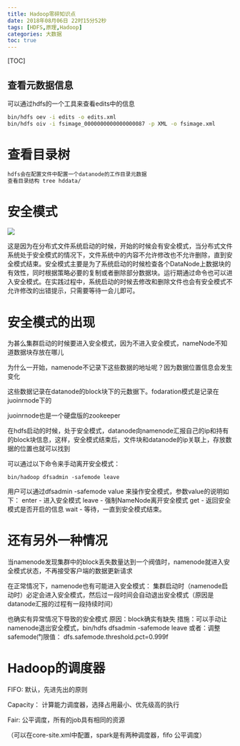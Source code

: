 ```yaml
---
title: Hadoop零碎知识点
date: 2018年08月06日 22时15分52秒
tags: [HDFS,原理,Hadoop]
categories: 大数据
toc: true
---
```


[TOC]

## 查看元数据信息
可以通过hdfs的一个工具来查看edits中的信息

```bash
bin/hdfs oev -i edits -o edits.xml
bin/hdfs oiv -i fsimage_0000000000000000087 -p XML -o fsimage.xml
```
<!-- more -->

# 查看目录树

```bash
hdfs会在配置文件中配置一个datanode的工作目录元数据 
查看目录结构 tree hddata/ 
```



# 安全模式

![](https://ws1.sinaimg.cn/large/006tNbRwly1fubqgn0culj31eo0nm401.jpg)

这是因为在分布式文件系统启动的时候，开始的时候会有安全模式，当分布式文件系统处于安全模式的情况下，文件系统中的内容不允许修改也不允许删除，直到安全模式结束。安全模式主要是为了系统启动的时候检查各个DataNode上数据块的有效性，同时根据策略必要的复制或者删除部分数据块。运行期通过命令也可以进入安全模式。在实践过程中，系统启动的时候去修改和删除文件也会有安全模式不允许修改的出错提示，只需要等待一会儿即可。

# 安全模式的出现

为甚么集群启动的时候要进入安全模式，因为不进入安全模式，nameNode不知道数据块存放在哪儿

为什么一开始，namenode不记录下这些数据的地址呢？因为数据位置信息会发生变化

这些数据记录在datanode的block块下的元数据下。fodaration模式是记录在juoinrnode下的

juoinrnode也是一个硬盘版的zookeeper

在hdfs启动的时候，处于安全模式，datanode向namenode汇报自己的ip和持有的block块信息，这样，安全模式结束后，文件块和datanode的ip关联上，存放数据的位置也就可以找到





可以通过以下命令来手动离开安全模式：

```
bin/hadoop dfsadmin -safemode leave  
```

用户可以通过dfsadmin -safemode value 来操作安全模式，参数value的说明如下： 
enter - 进入安全模式 
leave - 强制NameNode离开安全模式 
get - 返回安全模式是否开启的信息 
wait - 等待，一直到安全模式结束。

# 还有另外一种情况

当namenode发现集群中的block丢失数量达到一个阀值时，namenode就进入安全模式状态，不再接受客户端的数据更新请求

在正常情况下，namenode也有可能进入安全模式： 
集群启动时（namenode启动时）必定会进入安全模式，然后过一段时间会自动退出安全模式（原因是datanode汇报的过程有一段持续时间）

也确实有异常情况下导致的安全模式 
原因：block确实有缺失 
措施：可以手动让namenode退出安全模式，bin/hdfs dfsadmin -safemode leave 
或者：调整safemode门限值： dfs.safemode.threshold.pct=0.999f





# Hadoop的调度器

FIFO: 默认，先进先出的原则

Capacity： 计算能力调度器，选择占用最小、优先级高的执行

Fair: 公平调度，所有的job具有相同的资源

（可以在core-site.xml中配置，spark是有两种调度器，fifo 公平调度）